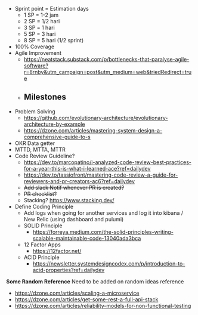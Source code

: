 - Sprint point = Estimation days
	- 1 SP = 1-2 jam 
	- 2 SP = 1/2 hari 
	- 3 SP = 1 hari 
	- 5 SP = 3 hari 
	- 8 SP = 5 hari (1/2 sprint)
- 100% Coverage
- Agile Improvement
	- https://neatstack.substack.com/p/bottlenecks-that-paralyse-agile-software?r=8rnby&utm_campaign=post&utm_medium=web&triedRedirect=true
	- Milestones
		- 
- Problem Solving
	- https://github.com/evolutionary-architecture/evolutionary-architecture-by-example
	- https://dzone.com/articles/mastering-system-design-a-comprehensive-guide-to-s
- OKR Data getter
- MTTD, MTTA, MTTR
- Code Review Guideline?
	- https://dev.to/marcopatino/i-analyzed-code-review-best-practices-for-a-year-this-is-what-i-learned-ace?ref=dailydev
	- https://dev.to/tassiofront/mastering-code-review-a-guide-for-reviewers-and-pr-creators-ac6?ref=dailydev
	- ~~Add slack Notif whenever PR is created?~~
	- ~~PR checklist?~~
	- Stacking? https://www.stacking.dev/
- Define Coding Principle
	- Add logs when going for another services and log it into kibana / New Relic (using dashboard and pulumi)
	- SOLID Principle
		- https://forreya.medium.com/the-solid-principles-writing-scalable-maintainable-code-13040ada3bca
	- 12 Factor Apps
		- https://12factor.net/
	- ACID Principle
		- https://newsletter.systemdesigncodex.com/p/introduction-to-acid-properties?ref=dailydev


**Some Random Reference**
Need to be added on random ideas reference

- https://dzone.com/articles/scaling-a-microservice
- https://dzone.com/articles/get-some-rest-a-full-api-stack
- https://dzone.com/articles/reliability-models-for-non-functional-testing